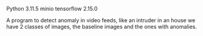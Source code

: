 Python 3.11.5
minio
tensorflow 2.15.0

A program to detect anomaly in video feeds, like an intruder in an house
we have 2 classes of images, the baseline images and the ones with anomalies. 